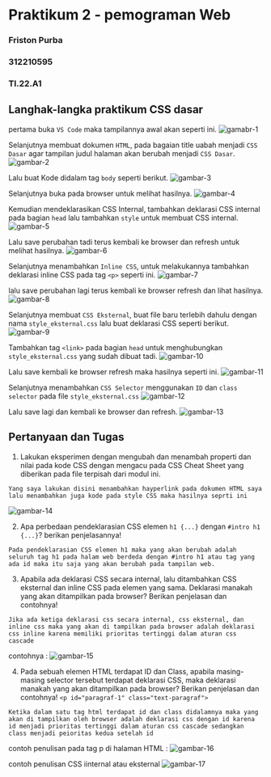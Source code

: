 # Praktikum 2 - pemograman Web
### Friston Purba
### 312210595
### TI.22.A1

## Langhak-langka praktikum CSS dasar
pertama buka `VS Code` maka tampilannya awal akan seperti ini.
![gamabr-1][def-1]

[def-1]: /image/ss1.jpg

Selanjutnya membuat dokumen `HTML`, pada bagaian title uabah menjadi `CSS Dasar` agar tampilan judul halaman akan berubah menjadi `CSS Dasar`.
![gambar-2][def-2]

[def-2]: /image/ss2.jpg

Lalu buat Kode didalam tag `body` seperti berikut.
![gambar-3][def-3]

[def-3]: /image/ss3.jpg

Selanjutnya buka pada browser untuk melihat hasilnya.
![gambar-4][def-4]

[def-4]: /image/ss4.jpg

Kemudian mendeklarasikan CSS Internal, tambahkan deklarasi CSS internal pada bagian `head` lalu tambahkan `style` untuk membuat CSS internal.
![gambar-5][def-5]

[def-5]: /image/ss5.jpg

Lalu save perubahan tadi terus kembali ke browser dan refresh untuk melihat hasilnya.
![gambar-6][def-6]

[def-6]: /image/ss6.jpg

Selanjutnya menambahkan `Inline CSS`, untuk melakukannya tambahkan deklarasi inline CSS pada tag `<p>` seperti ini.
![gambar-7][def-7]

[def-7]: /image/ss7.jpg

lalu save perubahan lagi terus kembali ke browser refresh dan lihat hasilnya.
![gambar-8][def-8]

[def-8]: /image/ss8.jpg

Selanjutnya membuat `CSS Eksternal`, buat file baru terlebih dahulu dengan nama `style_eksternal.css` lalu buat deklarasi CSS seperti berikut.
![gambar-9][def-9]

[def-9]: /image/ss9.jpg

Tambahkan tag `<link>` pada bagian `head` untuk menghubungkan `style_eksternal.css` yang sudah dibuat tadi.
![gambar-10][def-10]

[def-10]: /image/ss10.jpg

Lalu save kembali ke browser refresh maka hasilnya seperti ini.
![gambar-11][def-11]

[def-11]: /image/ss11.jpg

Selanjutnya menambahkan `CSS Selector` menggunakan `ID` dan `class selector` pada file `style_eksternal.css`
![gambar-12][def-12]

[def-12]: /image/ss12.jpg

Lalu save lagi dan kembali ke browser dan refresh.
![gambar-13][def-13]

[def-13]: /image/ss13.jpg

## Pertanyaan dan Tugas
1. Lakukan eksperimen dengan mengubah dan menambah properti dan nilai pada kode CSS dengan mengacu pada CSS Cheat Sheet yang diberikan pada file terpisah dari modul ini.
```
Yang saya lakukan disini menambahkan hayperlink pada dokumen HTML saya lalu menambahkan juga kode pada style CSS maka hasilnya seprti ini
```
![gambar-14][def-14]

[def-14]: /image/ss14.jpg

2. Apa perbedaan pendeklarasian CSS elemen `h1 {...}` dengan `#intro h1 {...}`? berikan penjelasannya!
```
Pada pendeklarasian CSS elemen h1 maka yang akan berubah adalah seluruh tag h1 pada halam web berdeda dengan #intro h1 atau tag yang ada id maka itu saja yang akan berubah pada tampilan web.
```

3. Apabila ada deklarasi CSS secara internal, lalu ditambahkan CSS eksternal dan inline CSS pada elemen yang sama. Deklarasi manakah yang akan ditampilkan pada browser? Berikan penjelasan dan contohnya!
```
Jika ada ketiga deklarasi css secara internal, css eksternal, dan inline css maka yang akan di tampilkan pada browser adalah deklarasi css inline karena memiliki prioritas tertinggi dalam aturan css cascade
```
contohnya : 
![gambar-15][def-15]

[def-15]: /image/ss15.jpg

4. Pada sebuah elemen HTML terdapat ID dan Class, apabila masing-masing selector tersebut terdapat deklarasi CSS, maka deklarasi manakah yang akan ditampilkan pada browser? Berikan penjelasan dan contohnya! `<p id="paragraf-1" class="text-paragraf">`
```
Ketika dalam satu tag html terdapat id dan class didalamnya maka yang akan di tampilkan oleh browser adalah deklarasi css dengan id karena id menjadi prioritas tertinggi dalam aturan css cascade sedangkan class menjadi peioritas kedua setelah id
```
contoh penulisan pada tag p di halaman HTML :
![gambar-16][def-16]

[def-16]: /image/ss16.jpg

contoh penulisan CSS iinternal atau eksternal
![gambar-17][def-17]

[def-17]: /image/ss17.jpg